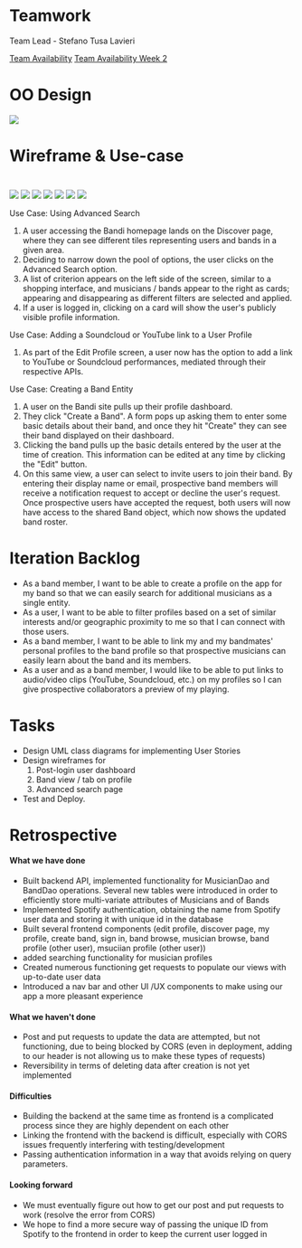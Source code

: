 # Teamwork
Team Lead - Stefano Tusa Lavieri

[Team Availability](https://www.when2meet.com/?11290451-mUIJw)
[Team Availability Week 2](https://www.when2meet.com/?11359694-vE2hQ)

# OO Design
![](assets/Iteration2_UML.png)

# Wireframe & Use-case
<img src="" width="10" height="10" />

![](assets/i2_wireframe/login.png)
![](assets/i2_wireframe/createprofile.png)
![](assets/i2_wireframe/homepage.png)
![](assets/i2_wireframe/search.png)
![](assets/i2_wireframe/myprofile.png)
![](assets/i2_wireframe/mybands.png)
![](assets/i2_wireframe/mybandsdetails.png)

Use Case: Using Advanced Search 
1. A user accessing the Bandi homepage lands on the Discover page, where they can see different tiles representing users and bands in a given area.
2. Deciding to narrow down the pool of options, the user clicks on the Advanced Search option.
3. A list of criterion appears on the left side of the screen, similar to a shopping interface, and musicians / bands appear to the right as cards; appearing and disappearing as 
   different filters are selected and applied.
5. If a user is logged in, clicking on a card will show the user's publicly visible profile information.

Use Case: Adding a Soundcloud or YouTube link to a User Profile
1. As part of the Edit Profile screen, a user now has the option to add a link to YouTube or Soundcloud performances, mediated through their respective APIs.

Use Case: Creating a Band Entity
1. A user on the Bandi site pulls up their profile dashboard.
2. They click "Create a Band". A form pops up asking them to enter some basic details about their band, and once they hit "Create" they can see their band displayed on their dashboard.
3. Clicking the band pulls up the basic details entered by the user at the time of creation. This information can be edited at any time by clicking the "Edit" button.
4. On this same view, a user can select to invite users to join their band. By entering their display name or email, prospective band members will receive a notification request to accept or decline the user's request. Once prospective users have accepted the request, both users will now have access to the shared Band object, which now shows the updated band roster.

# Iteration Backlog
- As a band member, I want to be able to create a profile on the app for my band so that we can easily search for additional musicians as a single entity.
- As a user, I want to be able to filter profiles based on a set of similar interests and/or geographic proximity to me so that I can connect with those users.
- As a band member, I want to be able to link my and my bandmates' personal profiles to the band profile so that prospective musicians can easily learn about the band and its members.
- As a user and as a band member, I would like to be able to put links to audio/video clips (YouTube, Soundcloud, etc.) on my profiles so I can give prospective collaborators a preview of my playing.

# Tasks
- Design UML class diagrams for implementing User Stories
- Design wireframes for 
  1. Post-login user dashboard 
  2. Band view / tab on profile
  3. Advanced search page
- Test and Deploy.

# Retrospective

#### What we have done
- Built backend API, implemented functionality for MusicianDao and BandDao operations. Several new tables were introduced in order to efficiently store multi-variate attributes of Musicians and of Bands
- Implemented Spotify authentication, obtaining the name from Spotify user data and storing it with unique id in the database
- Built several frontend components (edit profile, discover page, my profile, create band, sign in, band browse, musician browse, band profile (other user), msuciian profile (other user))
- added searching functionality for musician profiles
- Created numerous functioning get requests to populate our views with up-to-date user data
- Introduced a nav bar and other UI /UX components to make using our app a more pleasant experience

#### What we haven't done
- Post and put requests to update the data are attempted, but not functioning, due to being blocked by CORS (even in deployment, adding to our header is not allowing us to make these types of requests)
- Reversibility in terms of deleting data after creation is not yet implemented

#### Difficulties
- Building the backend at the same time as frontend is a complicated process since they are highly dependent on each other
- Linking the frontend with the backend is difficult, especially with CORS issues frequently interfering with testing/development
- Passing authentication information in a way that avoids relying on query parameters.

#### Looking forward
- We must eventually figure out how to get our post and put requests to work (resolve the error from CORS)
- We hope to find a more secure way of passing the unique ID from Spotify to the frontend in order to keep the current user logged in


